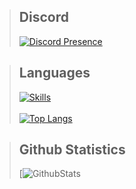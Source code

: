 > ## Discord
> [![Discord Presence](https://lanyard.cnrad.dev/api/451882867065356291?theme=dark)](https://discord.com/users/451882867065356291)

> ##  Languages
> [![Skills](https://skillicons.dev/icons?i=html,css,js,ts,react,nodejs,mysql,git,jquery,vscode,md&theme=dark)](https://github.com/OGSilenced)
> <br></br>
> [![Top Langs](https://github-readme-stats.vercel.app/api/top-langs/?username=OGSilenced&layout=compact)](https://github.com/OGSilenced/github-readme-stats)

> ## Github Statistics
> [![GithubStats](https://github-readme-stats.vercel.app/api?username=ogsilenced&show_icons=true&theme=github_dark)
